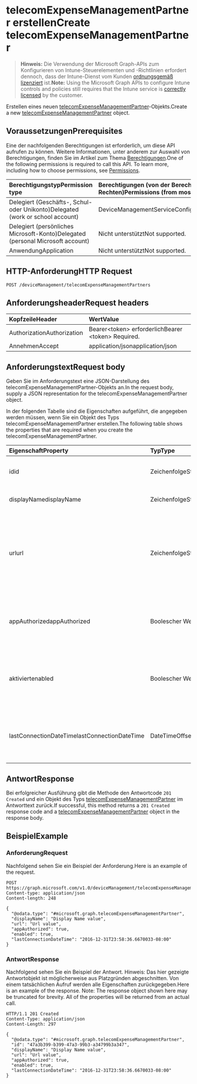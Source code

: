 # <a name="create-telecomexpensemanagementpartner"></a><span data-ttu-id="ae6bd-101">telecomExpenseManagementPartner erstellen</span><span class="sxs-lookup"><span data-stu-id="ae6bd-101">Create telecomExpenseManagementPartner</span></span>

> <span data-ttu-id="ae6bd-102">**Hinweis:** Die Verwendung der Microsoft Graph-APIs zum Konfigurieren von Intune-Steuerelementen und -Richtlinien erfordert dennoch, dass der Intune-Dienst vom Kunden [ordnungsgemäß lizenziert](https://go.microsoft.com/fwlink/?linkid=839381) ist.</span><span class="sxs-lookup"><span data-stu-id="ae6bd-102">**Note:** Using the Microsoft Graph APIs to configure Intune controls and policies still requires that the Intune service is [correctly licensed](https://go.microsoft.com/fwlink/?linkid=839381) by the customer.</span></span>

<span data-ttu-id="ae6bd-103">Erstellen eines neuen [telecomExpenseManagementPartner](../resources/intune_tem_telecomexpensemanagementpartner.md)-Objekts.</span><span class="sxs-lookup"><span data-stu-id="ae6bd-103">Create a new [telecomExpenseManagementPartner](../resources/intune_tem_telecomexpensemanagementpartner.md) object.</span></span>
## <a name="prerequisites"></a><span data-ttu-id="ae6bd-104">Voraussetzungen</span><span class="sxs-lookup"><span data-stu-id="ae6bd-104">Prerequisites</span></span>
<span data-ttu-id="ae6bd-p101">Eine der nachfolgenden Berechtigungen ist erforderlich, um diese API aufrufen zu können. Weitere Informationen, unter anderem zur Auswahl von Berechtigungen, finden Sie im Artikel zum Thema [Berechtigungen](../../../concepts/permissions_reference.md).</span><span class="sxs-lookup"><span data-stu-id="ae6bd-p101">One of the following permissions is required to call this API. To learn more, including how to choose permissions, see [Permissions](../../../concepts/permissions_reference.md).</span></span>

|<span data-ttu-id="ae6bd-107">Berechtigungstyp</span><span class="sxs-lookup"><span data-stu-id="ae6bd-107">Permission type</span></span>|<span data-ttu-id="ae6bd-108">Berechtigungen (von der Berechtigung mit den meisten Rechten zu der mit den wenigsten Rechten)</span><span class="sxs-lookup"><span data-stu-id="ae6bd-108">Permissions (from most to least privileged)</span></span>|
|:---|:---|
|<span data-ttu-id="ae6bd-109">Delegiert (Geschäfts-, Schul- oder Unikonto)</span><span class="sxs-lookup"><span data-stu-id="ae6bd-109">Delegated (work or school account)</span></span>|<span data-ttu-id="ae6bd-110">DeviceManagementServiceConfig.ReadWrite.All</span><span class="sxs-lookup"><span data-stu-id="ae6bd-110">DeviceManagementServiceConfig.ReadWrite.All</span></span>|
|<span data-ttu-id="ae6bd-111">Delegiert (persönliches Microsoft-Konto)</span><span class="sxs-lookup"><span data-stu-id="ae6bd-111">Delegated (personal Microsoft account)</span></span>|<span data-ttu-id="ae6bd-112">Nicht unterstützt</span><span class="sxs-lookup"><span data-stu-id="ae6bd-112">Not supported.</span></span>|
|<span data-ttu-id="ae6bd-113">Anwendung</span><span class="sxs-lookup"><span data-stu-id="ae6bd-113">Application</span></span>|<span data-ttu-id="ae6bd-114">Nicht unterstützt</span><span class="sxs-lookup"><span data-stu-id="ae6bd-114">Not supported.</span></span>|

## <a name="http-request"></a><span data-ttu-id="ae6bd-115">HTTP-Anforderung</span><span class="sxs-lookup"><span data-stu-id="ae6bd-115">HTTP Request</span></span>
<!-- {
  "blockType": "ignored"
}
-->
``` http
POST /deviceManagement/telecomExpenseManagementPartners
```

## <a name="request-headers"></a><span data-ttu-id="ae6bd-116">Anforderungsheader</span><span class="sxs-lookup"><span data-stu-id="ae6bd-116">Request headers</span></span>
|<span data-ttu-id="ae6bd-117">Kopfzeile</span><span class="sxs-lookup"><span data-stu-id="ae6bd-117">Header</span></span>|<span data-ttu-id="ae6bd-118">Wert</span><span class="sxs-lookup"><span data-stu-id="ae6bd-118">Value</span></span>|
|:---|:---|
|<span data-ttu-id="ae6bd-119">Authorization</span><span class="sxs-lookup"><span data-stu-id="ae6bd-119">Authorization</span></span>|<span data-ttu-id="ae6bd-120">Bearer&lt;token&gt; erforderlich</span><span class="sxs-lookup"><span data-stu-id="ae6bd-120">Bearer &lt;token&gt; Required.</span></span>|
|<span data-ttu-id="ae6bd-121">Annehmen</span><span class="sxs-lookup"><span data-stu-id="ae6bd-121">Accept</span></span>|<span data-ttu-id="ae6bd-122">application/json</span><span class="sxs-lookup"><span data-stu-id="ae6bd-122">application/json</span></span>|

## <a name="request-body"></a><span data-ttu-id="ae6bd-123">Anforderungstext</span><span class="sxs-lookup"><span data-stu-id="ae6bd-123">Request body</span></span>
<span data-ttu-id="ae6bd-124">Geben Sie im Anforderungstext eine JSON-Darstellung des telecomExpenseManagementPartner-Objekts an.</span><span class="sxs-lookup"><span data-stu-id="ae6bd-124">In the request body, supply a JSON representation for the telecomExpenseManagementPartner object.</span></span>

<span data-ttu-id="ae6bd-125">In der folgenden Tabelle sind die Eigenschaften aufgeführt, die angegeben werden müssen, wenn Sie ein Objekt des Typs telecomExpenseManagementPartner erstellen.</span><span class="sxs-lookup"><span data-stu-id="ae6bd-125">The following table shows the properties that are required when you create the telecomExpenseManagementPartner.</span></span>

|<span data-ttu-id="ae6bd-126">Eigenschaft</span><span class="sxs-lookup"><span data-stu-id="ae6bd-126">Property</span></span>|<span data-ttu-id="ae6bd-127">Typ</span><span class="sxs-lookup"><span data-stu-id="ae6bd-127">Type</span></span>|<span data-ttu-id="ae6bd-128">Beschreibung</span><span class="sxs-lookup"><span data-stu-id="ae6bd-128">Description</span></span>|
|:---|:---|:---|
|<span data-ttu-id="ae6bd-129">id</span><span class="sxs-lookup"><span data-stu-id="ae6bd-129">id</span></span>|<span data-ttu-id="ae6bd-130">Zeichenfolge</span><span class="sxs-lookup"><span data-stu-id="ae6bd-130">String</span></span>|<span data-ttu-id="ae6bd-131">Eindeutiger Bezeichner des TEM-Partners</span><span class="sxs-lookup"><span data-stu-id="ae6bd-131">Unique identifier of the TEM partner.</span></span>|
|<span data-ttu-id="ae6bd-132">displayName</span><span class="sxs-lookup"><span data-stu-id="ae6bd-132">displayName</span></span>|<span data-ttu-id="ae6bd-133">Zeichenfolge</span><span class="sxs-lookup"><span data-stu-id="ae6bd-133">String</span></span>|<span data-ttu-id="ae6bd-134">Anzeigename des TEM-Partners</span><span class="sxs-lookup"><span data-stu-id="ae6bd-134">Display name of the TEM partner.</span></span>|
|<span data-ttu-id="ae6bd-135">url</span><span class="sxs-lookup"><span data-stu-id="ae6bd-135">url</span></span>|<span data-ttu-id="ae6bd-136">Zeichenfolge</span><span class="sxs-lookup"><span data-stu-id="ae6bd-136">String</span></span>|<span data-ttu-id="ae6bd-137">Die URL für die Verwaltungssteuerung des TEM-Partners, mit der ein Administrator den TEM-Dienst konfigurieren kann.</span><span class="sxs-lookup"><span data-stu-id="ae6bd-137">URL of the TEM partner's administrative control panel, where an administrator can configure their TEM service.</span></span>|
|<span data-ttu-id="ae6bd-138">appAuthorized</span><span class="sxs-lookup"><span data-stu-id="ae6bd-138">appAuthorized</span></span>|<span data-ttu-id="ae6bd-139">Boolescher Wert</span><span class="sxs-lookup"><span data-stu-id="ae6bd-139">Boolean</span></span>|<span data-ttu-id="ae6bd-140">Gibt an, ob die AAD-App des Partners für den Zugriff auf Intune autorisiert wurde.</span><span class="sxs-lookup"><span data-stu-id="ae6bd-140">Whether the partner's AAD app has been authorized to access Intune.</span></span>|
|<span data-ttu-id="ae6bd-141">aktiviert</span><span class="sxs-lookup"><span data-stu-id="ae6bd-141">enabled</span></span>|<span data-ttu-id="ae6bd-142">Boolescher Wert</span><span class="sxs-lookup"><span data-stu-id="ae6bd-142">Boolean</span></span>|<span data-ttu-id="ae6bd-143">Gibt an, ob die Intune-Verbindung mit dem TEM-Dienst derzeit aktiviert oder deaktiviert ist.</span><span class="sxs-lookup"><span data-stu-id="ae6bd-143">Whether Intune's connection to the TEM service is currently enabled or disabled.</span></span>|
|<span data-ttu-id="ae6bd-144">lastConnectionDateTime</span><span class="sxs-lookup"><span data-stu-id="ae6bd-144">lastConnectionDateTime</span></span>|<span data-ttu-id="ae6bd-145">DateTimeOffset</span><span class="sxs-lookup"><span data-stu-id="ae6bd-145">DateTimeOffset</span></span>|<span data-ttu-id="ae6bd-146">Zeitstempel der letzten vom TEM-Partner an Intune gesendeten Anforderung</span><span class="sxs-lookup"><span data-stu-id="ae6bd-146">Timestamp of the last request sent to Intune by the TEM partner.</span></span>|



## <a name="response"></a><span data-ttu-id="ae6bd-147">Antwort</span><span class="sxs-lookup"><span data-stu-id="ae6bd-147">Response</span></span>
<span data-ttu-id="ae6bd-148">Bei erfolgreicher Ausführung gibt die Methode den Antwortcode `201 Created` und ein Objekt des Typs [telecomExpenseManagementPartner](../resources/intune_tem_telecomexpensemanagementpartner.md) im Antworttext zurück.</span><span class="sxs-lookup"><span data-stu-id="ae6bd-148">If successful, this method returns a `201 Created` response code and a [telecomExpenseManagementPartner](../resources/intune_tem_telecomexpensemanagementpartner.md) object in the response body.</span></span>

## <a name="example"></a><span data-ttu-id="ae6bd-149">Beispiel</span><span class="sxs-lookup"><span data-stu-id="ae6bd-149">Example</span></span>
### <a name="request"></a><span data-ttu-id="ae6bd-150">Anforderung</span><span class="sxs-lookup"><span data-stu-id="ae6bd-150">Request</span></span>
<span data-ttu-id="ae6bd-151">Nachfolgend sehen Sie ein Beispiel der Anforderung.</span><span class="sxs-lookup"><span data-stu-id="ae6bd-151">Here is an example of the request.</span></span>
``` http
POST https://graph.microsoft.com/v1.0/deviceManagement/telecomExpenseManagementPartners
Content-type: application/json
Content-length: 248

{
  "@odata.type": "#microsoft.graph.telecomExpenseManagementPartner",
  "displayName": "Display Name value",
  "url": "Url value",
  "appAuthorized": true,
  "enabled": true,
  "lastConnectionDateTime": "2016-12-31T23:58:36.6670033-08:00"
}
```

### <a name="response"></a><span data-ttu-id="ae6bd-152">Antwort</span><span class="sxs-lookup"><span data-stu-id="ae6bd-152">Response</span></span>
<span data-ttu-id="ae6bd-p102">Nachfolgend sehen Sie ein Beispiel der Antwort. Hinweis: Das hier gezeigte Antwortobjekt ist möglicherweise aus Platzgründen abgeschnitten. Von einem tatsächlichen Aufruf werden alle Eigenschaften zurückgegeben.</span><span class="sxs-lookup"><span data-stu-id="ae6bd-p102">Here is an example of the response. Note: The response object shown here may be truncated for brevity. All of the properties will be returned from an actual call.</span></span>
``` http
HTTP/1.1 201 Created
Content-Type: application/json
Content-Length: 297

{
  "@odata.type": "#microsoft.graph.telecomExpenseManagementPartner",
  "id": "47a3b399-b399-47a3-99b3-a34799b3a347",
  "displayName": "Display Name value",
  "url": "Url value",
  "appAuthorized": true,
  "enabled": true,
  "lastConnectionDateTime": "2016-12-31T23:58:36.6670033-08:00"
}
```



